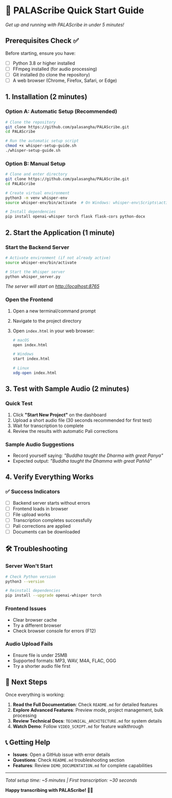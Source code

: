 # 🚀 PALAScribe Quick Start Guide

*Get up and running with PALAScribe in under 5 minutes!*

## Prerequisites Check ✅

Before starting, ensure you have:

- [ ] Python 3.8 or higher installed
- [ ] FFmpeg installed (for audio processing)
- [ ] Git installed (to clone the repository)
- [ ] A web browser (Chrome, Firefox, Safari, or Edge)

## 1. Installation (2 minutes)

### Option A: Automatic Setup (Recommended)

```bash
# Clone the repository
git clone https://github.com/palasangha/PALAScribe.git
cd PALAScribe

# Run the automatic setup script
chmod +x whisper-setup-guide.sh
./whisper-setup-guide.sh
```

### Option B: Manual Setup

```bash
# Clone and enter directory
git clone https://github.com/palasangha/PALAScribe.git
cd PALAScribe

# Create virtual environment
python3 -m venv whisper-env
source whisper-env/bin/activate  # On Windows: whisper-env\Scripts\activate

# Install dependencies
pip install openai-whisper torch flask flask-cors python-docx
```

## 2. Start the Application (1 minute)

### Start the Backend Server

```bash
# Activate environment (if not already active)
source whisper-env/bin/activate

# Start the Whisper server
python whisper_server.py
```

*The server will start on <http://localhost:8765>*

### Open the Frontend

1. Open a new terminal/command prompt
2. Navigate to the project directory
3. Open `index.html` in your web browser:

   ```bash
   # macOS
   open index.html
   
   # Windows
   start index.html
   
   # Linux
   xdg-open index.html
   ```

## 3. Test with Sample Audio (2 minutes)

### Quick Test

1. Click **"Start New Project"** on the dashboard
2. Upload a short audio file (30 seconds recommended for first test)
3. Wait for transcription to complete
4. Review the results with automatic Pali corrections

### Sample Audio Suggestions

- Record yourself saying: *"Buddha taught the Dharma with great Panya"*
- Expected output: *"Buddha taught the Dhamma with great Paññā"*

## 4. Verify Everything Works

### ✅ Success Indicators

- [ ] Backend server starts without errors
- [ ] Frontend loads in browser
- [ ] File upload works
- [ ] Transcription completes successfully
- [ ] Pali corrections are applied
- [ ] Documents can be downloaded

## 🛠️ Troubleshooting

### Server Won't Start

```bash
# Check Python version
python3 --version

# Reinstall dependencies
pip install --upgrade openai-whisper torch
```

### Frontend Issues

- Clear browser cache
- Try a different browser
- Check browser console for errors (F12)

### Audio Upload Fails

- Ensure file is under 25MB
- Supported formats: MP3, WAV, M4A, FLAC, OGG
- Try a shorter audio file first

## 🎯 Next Steps

Once everything is working:

1. **Read the Full Documentation**: Check `README.md` for detailed features
2. **Explore Advanced Features**: Preview mode, project management, bulk processing
3. **Review Technical Docs**: `TECHNICAL_ARCHITECTURE.md` for system details
4. **Watch Demo**: Follow `VIDEO_SCRIPT.md` for feature walkthrough

## 📞 Getting Help

- **Issues**: Open a GitHub issue with error details
- **Questions**: Check `README.md` troubleshooting section
- **Features**: Review `DEMO_DOCUMENTATION.md` for complete capabilities

---

*Total setup time: ~5 minutes | First transcription: ~30 seconds*

**Happy transcribing with PALAScribe! 🎵📝**
